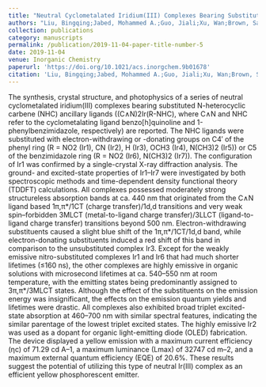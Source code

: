 ```yaml
---
title: "Neutral Cyclometalated Iridium(III) Complexes Bearing Substituted N-Heterocyclic Carbene (NHC) Ligands for High-Performance Yellow OLED Application"
authors: "Liu, Bingqing;Jabed, Mohammed A.;Guo, Jiali;Xu, Wan;Brown, Samuel L.;Ugrinov, Angel;Hobbie, Erik K.;Kilina, Svetlana;Qin, Anjun;Sun, Wenfang"
collection: publications
category: manuscripts
permalink: /publication/2019-11-04-paper-title-number-5 
date: 2019-11-04
venue: Inorganic Chemistry
paperurl: 'https://doi.org/10.1021/acs.inorgchem.9b01678' 
citation: 'Liu, Bingqing;Jabed, Mohammed A.;Guo, Jiali;Xu, Wan;Brown, Samuel L.;Ugrinov, Angel;Hobbie, Erik K.;Kilina, Svetlana;Qin, Anjun;Sun, Wenfang Neutral Cyclometalated Iridium(III) Complexes Bearing Substituted N-Heterocyclic Carbene (NHC) Ligands for High-Performance Yellow OLED Application. <i>Inorganic Chemistry</i> 2019, 58(21),14377-14388. DOI:10.1021/acs.inorgchem.9b01678.'
---
```


The synthesis, crystal structure, and photophysics of a series of neutral cyclometalated iridium(III) complexes bearing substituted N-heterocyclic carbene (NHC) ancillary ligands ((C∧N)2Ir(R-NHC), where C∧N and NHC refer to the cyclometalating ligand benzo[h]quinoline and 1-phenylbenzimidazole, respectively) are reported. The NHC ligands were substituted with electron-withdrawing or -donating groups on C4′ of the phenyl ring (R = NO2 (Ir1), CN (Ir2), H (Ir3), OCH3 (Ir4), N(CH3)2 (Ir5)) or C5 of the benzimidazole ring (R = NO2 (Ir6), N(CH3)2 (Ir7)). The configuration of Ir1 was confirmed by a single-crystal X-ray diffraction analysis. The ground- and excited-state properties of Ir1–Ir7 were investigated by both spectroscopic methods and time-dependent density functional theory (TDDFT) calculations. All complexes possessed moderately strong structureless absorption bands at ca. 440 nm that originated from the C∧N ligand based 1π,π*/1CT (charge transfer)/1d,d transitions and very weak spin–forbidden 3MLCT (metal-to-ligand charge transfer)/3LLCT (ligand-to-ligand charge transfer) transitions beyond 500 nm. Electron-withdrawing substituents caused a slight blue shift of the 1π,π*/1CT/1d,d band, while electron-donating substituents induced a red shift of this band in comparison to the unsubstituted complex Ir3. Except for the weakly emissive nitro-substituted complexes Ir1 and Ir6 that had much shorter lifetimes (≤160 ns), the other complexes are highly emissive in organic solutions with microsecond lifetimes at ca. 540–550 nm at room temperature, with the emitting states being predominantly assigned to 3π,π*/3MLCT states. Although the effect of the substituents on the emission energy was insignificant, the effects on the emission quantum yields and lifetimes were drastic. All complexes also exhibited broad triplet excited-state absorption at 460–700 nm with similar spectral features, indicating the similar parentage of the lowest triplet excited states. The highly emissive Ir2 was used as a dopant for organic light-emitting diode (OLED) fabrication. The device displayed a yellow emission with a maximum current efficiency (ηc) of 71.29 cd A–1, a maximum luminance (Lmax) of 32747 cd m–2, and a maximum external quantum efficiency (EQE) of 20.6%. These results suggest the potential of utilizing this type of neutral Ir(III) complex as an efficient yellow phosphorescent emitter.
